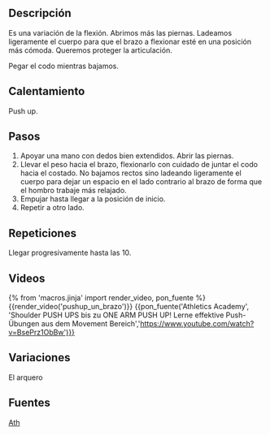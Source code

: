 ## Descripción

Es una variación de la flexión. Abrimos más las piernas. Ladeamos ligeramente el cuerpo para que el brazo a flexionar esté en una posición más cómoda. Queremos proteger la articulación.

Pegar el codo mientras bajamos.

## Calentamiento

Push up.

## Pasos

1. Apoyar una mano con dedos bien extendidos. Abrir las piernas.
2. Llevar el peso hacia el brazo, flexionarlo con cuidado de juntar el codo hacia el costado. No bajamos rectos sino ladeando ligeramente el cuerpo para dejar un espacio en el lado contrario al brazo de forma que el hombro trabaje más relajado.
3. Empujar hasta llegar a la posición de inicio.
4. Repetir a otro lado.

## Repeticiones

Llegar progresivamente hasta las 10.

## Videos

{% from 'macros.jinja' import render_video, pon_fuente %}
{{render_video('pushup_un_brazo')}}
{{pon_fuente('Athletics Academy', 'Shoulder PUSH UPS bis zu ONE ARM PUSH UP! Lerne effektive Push-Übungen aus dem Movement Bereich','https://www.youtube.com/watch?v=BsePrz1ObBw')}}

## Variaciones

El arquero

## Fuentes

[Ath](/varios/fuentes/#ath)
